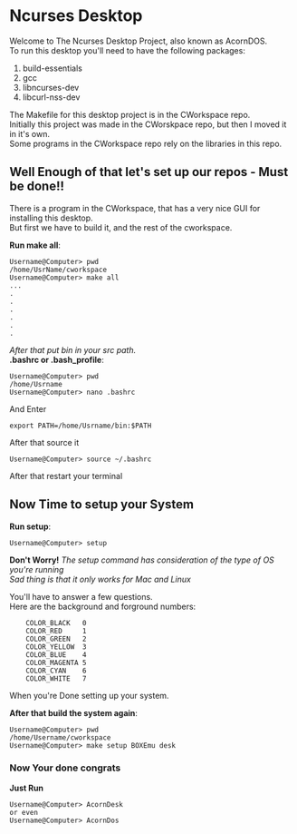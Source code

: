 # Ncurses Desktop
Welcome to The Ncurses Desktop Project, also known as AcornDOS.    
To run this desktop you'll need to have the following packages:    

1. build-essentials
2. gcc
3. libncurses-dev
4. libcurl-nss-dev

The Makefile for this desktop project is in the CWorkspace repo.   
Initially this project was made in the CWorskpace repo, but then I moved it in it's own.    
Some programs in the CWorkspace repo rely on the libraries in this repo.    

## Well Enough of that let's set up our repos - Must be done!!
There is a program in the CWorkspace, that has a very nice GUI for installing this desktop.    
But first we have to build it, and the rest of the cworkspace.    

**Run make all**:    

	Username@Computer> pwd    
	/home/UsrName/cworkspace    
	Username@Computer> make all    
	...    
	.    
	.
	.
	.
	.
	.    


_After that put bin in your src path._    
**.bashrc or .bash_profile**:    

	Username@Computer> pwd    
	/home/Usrname    
	Username@Computer> nano .bashrc    

And Enter    

	export PATH=/home/Usrname/bin:$PATH    

After that source it    
    
	Username@Computer> source ~/.bashrc   

After that restart your terminal    

## Now Time to setup your System
**Run setup**:    

	Username@Computer> setup    

**Don't Worry!** _The setup command has consideration of the type of OS you're running    
Sad thing is that it only works for Mac and Linux_    
    
You'll have to answer a few questions.   
Here are the background and forground numbers:    

        COLOR_BLACK   0    
        COLOR_RED     1    
        COLOR_GREEN   2    
        COLOR_YELLOW  3    
        COLOR_BLUE    4    
        COLOR_MAGENTA 5    
        COLOR_CYAN    6    
        COLOR_WHITE   7    
When you're Done setting up your system.    

**After that build the system again**:    

	Username@Computer> pwd    
	/home/Username/cworkspace    
	Username@Computer> make setup BOXEmu desk   

### Now Your done congrats
**Just Run**

	Username@Computer> AcornDesk    
	or even    
	Username@Computer> AcornDos    
	
